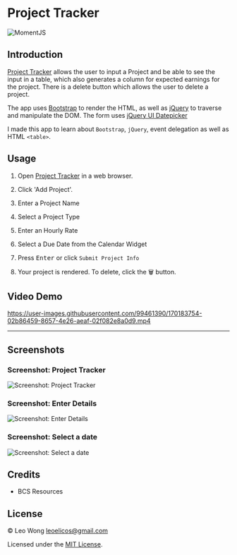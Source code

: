 # Project Tracker

![MomentJS](https://img.shields.io/badge/2.29.3-0?label=Moment.JS&style=for-the-badge&labelColor=white&color=black)

## Introduction

[Project Tracker](https://leoelicos.github.io/bcs-05-project-tracker/) allows the user to input a Project and be able to see the input in a table, which also generates a column for expected earnings for the project. There is a delete button which allows the user to delete a project.

The app uses [Bootstrap](https://getbootstrap.com/docs/5.2/getting-started/introduction/) to render the HTML, as well as [jQuery](https://api.jquery.com/) to traverse and manipulate the DOM. The form uses [jQuery UI Datepicker](https://jqueryui.com/datepicker/)

I made this app to learn about `Bootstrap`, `jQuery`, event delegation as well as HTML `<table>`.

## Usage

1. Open [Project Tracker](https://leoelicos.github.io/bcs-05-project-tracker/) in a web browser.

2. Click 'Add Project'.

3. Enter a Project Name

4. Select a Project Type

5. Enter an Hourly Rate

6. Select a Due Date from the Calendar Widget

7. Press <kbd>Enter</kbd> or click `Submit Project Info`

8. Your project is rendered. To delete, click the 🗑️ button.

## Video Demo


https://user-images.githubusercontent.com/99461390/170183754-02b86459-8657-4e26-aeaf-02f082e8a0d9.mp4


---

## Screenshots

### Screenshot: Project Tracker

![Screenshot: Project Tracker](https://user-images.githubusercontent.com/99461390/170183762-47bf451c-4a36-4b6e-9215-62df4c488316.jpg)

### Screenshot: Enter Details

![Screenshot: Enter Details](https://user-images.githubusercontent.com/99461390/170183771-ecbbbd43-2019-4472-a7ee-566057e1e62b.jpg)

### Screenshot: Select a date

![Screenshot: Select a date](https://user-images.githubusercontent.com/99461390/170183779-d27267c1-39c6-408e-9250-09d893d07c29.jpg)

## Credits

-  BCS Resources

## License

&copy; Leo Wong <leoelicos@gmail.com>

Licensed under the [MIT License](./LICENSE).

